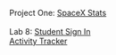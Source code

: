 Project One:
<a href="SpaceXStats.html">SpaceX Stats</a>
<br/><br/>
Lab 8:
<a href="student_sign_in.html">Student Sign In</a><br/>
<a href="activity.html">Activity Tracker</a>
